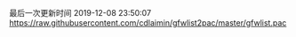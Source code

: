 最后一次更新时间 2019-12-08 23:50:07
https://raw.githubusercontent.com/cdlaimin/gfwlist2pac/master/gfwlist.pac

